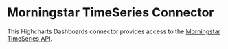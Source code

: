 Morningstar TimeSeries Connector
================================

This Highcharts Dashboards connector provides access to the [Morningstar TimeSeries API].



[Morningstar TimeSeries API]: https://developer.morningstar.com/direct-web-services/documentation/api-reference/time-series/overview
